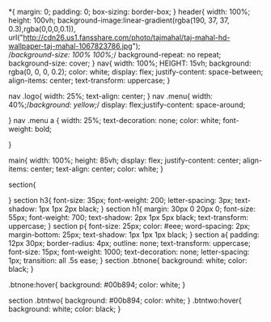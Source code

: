 *{
	margin: 0; padding: 0; box-sizing: border-box;
}
header{
	width: 100%; height: 100vh;
	background-image:linear-gradient(rgba(190, 37, 37, 0.3),rgba(0,0,0,0.1)), url("http://cdn26.us1.fansshare.com/photo/tajmahal/taj-mahal-hd-wallpaper-taj-mahal-1067823786.jpg");                          
	/*background-size: 100% 100%;*/
	background-repeat: no repeat;
	background-size: cover;
}
nav{
	width: 100%; HEIGHT: 15vh;
	background: rgba(0, 0, 0, 0.2);
	color: white; display: flex; justify-content: space-between;
	align-items: center; text-transform: uppercase;
}

nav .logo{
	width: 25%; text-align: center;
}
nav .menu{
	width: 40%;/*background: yellow;*/
	display: flex;justify-content: space-around;

}
nav .menu a {
	width: 25%;
	text-decoration: none; color: white;
	font-weight: bold;

}

main{
	width: 100%; height: 85vh;
	display: flex;
	justify-content: center;
	align-items: center;
	text-align: center; color:  white;
}

section{

}
section h3{
	font-size: 35px; font-weight: 200; letter-spacing: 3px;
	text-shadow: 1px 1px 2px black;
}
section h1{
	margin: 30px 0 20px 0;
	font-size: 55px;
	font-weight: 700;
	text-shadow: 2px 1px 5px black;
	text-transform: uppercase;
}
section p{
	font-size: 25px;
	color: #eee;
	word-spacing: 2px;
	margin-bottom: 25px;
	text-shadow: 1px 1px 1px black;
}
section a{
	padding: 12px 30px;
	border-radius: 4px;
	outline: none;
	text-transform: uppercase;
	font-size: 15px;
	font-weight: 1000;
	text-decoration: none;
	letter-spacing: 1px;
	transition: all .5s ease;
}
section .btnone{
	background: white;
	color: black;
}

.btnone:hover{
	background: #00b894;
	color: white;
}

section .btntwo{
	background: #00b894;
	color: white;
}
.btntwo:hover{
	background: white;
	color: black;
}
